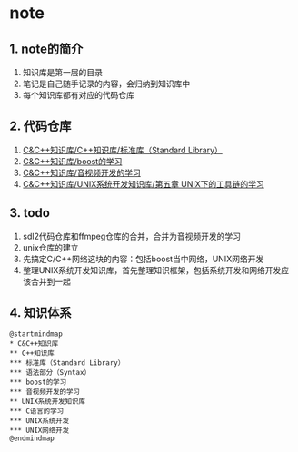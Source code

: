 # note

## 1. note的简介

1. 知识库是第一层的目录
2. 笔记是自己随手记录的内容，会归纳到知识库中
3. 每个知识库都有对应的代码仓库

## 2. 代码仓库

1. [C&C++知识库/C++知识库/标准库（Standard Library）](https://github.com/ZhanghHaoDev/std_stu)
2. [C&C++知识库/boost的学习](https://github.com/ZhanghHaoDev/boost_stu)
3. [C&C++知识库/音视频开发的学习]()
4. [C&C++知识库/UNIX系统开发知识库/第五章 UNIX下的工具链的学习](https://github.com/ZhanghHaoDev/cmake)

## 3. todo

1. sdl2代码仓库和ffmpeg仓库的合并，合并为音视频开发的学习
2. unix仓库的建立
3. 先搞定C/C++网络这块的内容：包括boost当中网络，UNIX网络开发
4. 整理UNIX系统开发知识库，首先整理知识框架，包括系统开发和网络开发应该合并到一起

## 4. 知识体系

```plantuml
@startmindmap
* C&C++知识库
** C++知识库
*** 标准库（Standard Library）
*** 语法部分（Syntax）
*** boost的学习
*** 音视频开发的学习
** UNIX系统开发知识库
*** C语言的学习
*** UNIX系统开发
*** UNIX网络开发
@endmindmap
```